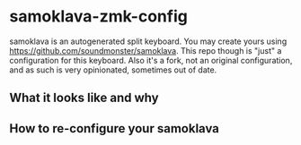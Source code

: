 # samoklava-zmk-config

samoklava is an autogenerated split keyboard. You may create yours using https://github.com/soundmonster/samoklava. This repo though is "just" a configuration for this keyboard. Also it's a fork, not an original configuration, and as such is very opinionated, sometimes out of date.

## What it looks like and why

## How to re-configure your samoklava
